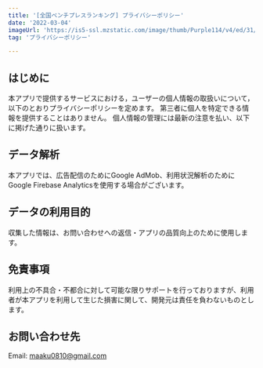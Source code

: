```yaml
---
title: '[全国ベンチプレスランキング] プライバシーポリシー'
date: '2022-03-04'
imageUrl: 'https://is5-ssl.mzstatic.com/image/thumb/Purple114/v4/ed/31/36/ed313682-5885-71df-5e30-ff9b41f42d7e/AppIcon-1x_U007emarketing-0-7-0-P3-85-220.png/540x540bb.jpg'
tag: 'プライバシーポリシー'

---
```


## はじめに

本アプリで提供するサービスにおける，ユーザーの個人情報の取扱いについて，以下のとおりプライバシーポリシーを定めます。
第三者に個人を特定できる情報を提供することはありません。
個人情報の管理には最新の注意を払い、以下に掲げた通りに扱います。

## データ解析
本アプリでは、広告配信のためにGoogle AdMob、利用状況解析のためにGoogle Firebase Analyticsを使用する場合がございます。

## データの利用目的
収集した情報は、お問い合わせへの返信・アプリの品質向上のために使用します。
 
## 免責事項
利用上の不具合・不都合に対して可能な限りサポートを行っておりますが、利用者が本アプリを利用して生じた損害に関して、開発元は責任を負わないものとします。

## お問い合わせ先
Email: maaku0810@gmail.com